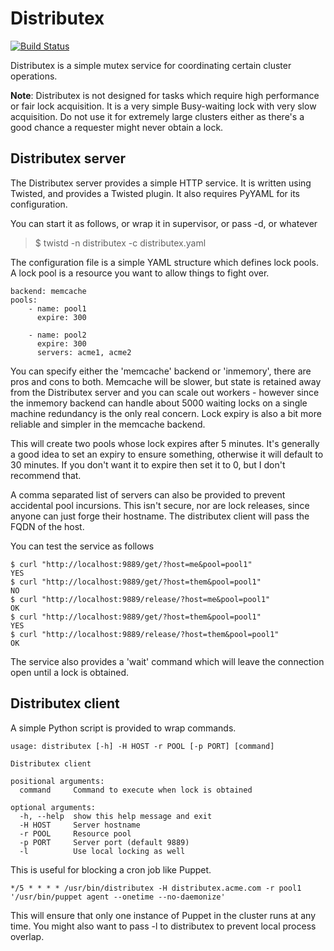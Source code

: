 # Distributex

[![Build Status](https://travis-ci.org/calston/distributex.png?branch=master)](https://travis-ci.org/calston/distributex)

Distributex is a simple mutex service for coordinating certain cluster
operations.

**Note**: Distributex is not designed for tasks which require high performance
or fair lock acquisition. It is a very simple Busy-waiting lock with very slow
acquisition. Do not use it for extremely large clusters either as there's 
a good chance a requester might never obtain a lock.

## Distributex server

The Distributex server provides a simple HTTP service. It is written using
Twisted, and provides a Twisted plugin. It also requires PyYAML for its 
configuration. 

You can start it as follows, or wrap it in supervisor, or pass -d, or whatever

> $ twistd -n distributex -c distributex.yaml

The configuration file is a simple YAML structure which defines lock pools. A
lock pool is a resource you want to allow things to fight over.

```
backend: memcache
pools:
    - name: pool1
      expire: 300

    - name: pool2
      expire: 300
      servers: acme1, acme2
```

You can specify either the 'memcache' backend or 'inmemory', there are pros
and cons to both. Memcache will be slower, but state is retained away from 
the Distributex server and you can scale out workers - however since the 
inmemory backend can handle about 5000 waiting locks on a single machine 
redundancy is the only real concern. Lock expiry is also a bit more reliable
and simpler in the memcache backend.

This will create two pools whose lock expires after 5 minutes. It's generally
a good idea to set an expiry to ensure something, otherwise it will default to
30 minutes. If you don't want it to expire then set it to 0, but I don't 
recommend that.

A comma separated list of servers can also be provided to prevent accidental
pool incursions. This isn't secure, nor are lock releases, since anyone can
just forge their hostname. The distributex client will pass the FQDN of the
host.

You can test the service as follows

```
$ curl "http://localhost:9889/get/?host=me&pool=pool1"
YES
$ curl "http://localhost:9889/get/?host=them&pool=pool1"
NO
$ curl "http://localhost:9889/release/?host=me&pool=pool1"
OK
$ curl "http://localhost:9889/get/?host=them&pool=pool1"
YES
$ curl "http://localhost:9889/release/?host=them&pool=pool1"
OK
```

The service also provides a 'wait' command which will leave the connection
open until a lock is obtained.


## Distributex client

A simple Python script is provided to wrap commands.

```
usage: distributex [-h] -H HOST -r POOL [-p PORT] [command]

Distributex client

positional arguments:
  command     Command to execute when lock is obtained

optional arguments:
  -h, --help  show this help message and exit
  -H HOST     Server hostname
  -r POOL     Resource pool
  -p PORT     Server port (default 9889)
  -l          Use local locking as well
```

This is useful for blocking a cron job like Puppet.

```
*/5 * * * * /usr/bin/distributex -H distributex.acme.com -r pool1 '/usr/bin/puppet agent --onetime --no-daemonize'
```

This will ensure that only one instance of Puppet in the cluster runs at any time.
You might also want to pass -l to distributex to prevent local process overlap.
